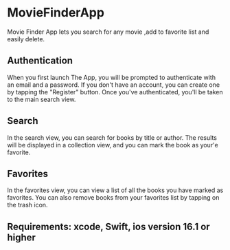 # MovieFinderApp
Movie Finder App lets you search for any movie ,add to favorite list and easily delete.

## Authentication

When you first launch The App, you will be prompted to authenticate with an email and a password. If you don't have an account, you can create one by tapping the "Register" button. Once you've authenticated, you'll be taken to the main search view.

## Search

In the search view, you can search for books by title or author. The results will be displayed in a collection view, and you can mark the book as your'e favorite.

## Favorites

In the favorites view, you can view a list of all the books you have marked as favorites. You can also remove books from your favorites list by tapping on the trash icon.

## Requirements: xcode, Swift, ios version 16.1 or higher
